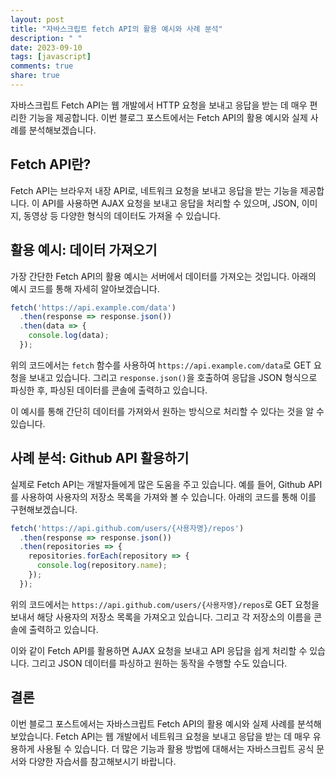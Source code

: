 ```yaml
---
layout: post
title: "자바스크립트 fetch API의 활용 예시와 사례 분석"
description: " "
date: 2023-09-10
tags: [javascript]
comments: true
share: true
---
```


자바스크립트 Fetch API는 웹 개발에서 HTTP 요청을 보내고 응답을 받는 데 매우 편리한 기능을 제공합니다. 이번 블로그 포스트에서는 Fetch API의 활용 예시와 실제 사례를 분석해보겠습니다.

## Fetch API란?

Fetch API는 브라우저 내장 API로, 네트워크 요청을 보내고 응답을 받는 기능을 제공합니다. 이 API를 사용하면 AJAX 요청을 보내고 응답을 처리할 수 있으며, JSON, 이미지, 동영상 등 다양한 형식의 데이터도 가져올 수 있습니다.

## 활용 예시: 데이터 가져오기

가장 간단한 Fetch API의 활용 예시는 서버에서 데이터를 가져오는 것입니다. 아래의 예시 코드를 통해 자세히 알아보겠습니다.

```javascript
fetch('https://api.example.com/data')
  .then(response => response.json())
  .then(data => {
    console.log(data);
  });
```

위의 코드에서는 `fetch` 함수를 사용하여 `https://api.example.com/data`로 GET 요청을 보내고 있습니다. 그리고 `response.json()`을 호출하여 응답을 JSON 형식으로 파싱한 후, 파싱된 데이터를 콘솔에 출력하고 있습니다.

이 예시를 통해 간단히 데이터를 가져와서 원하는 방식으로 처리할 수 있다는 것을 알 수 있습니다.

## 사례 분석: Github API 활용하기

실제로 Fetch API는 개발자들에게 많은 도움을 주고 있습니다. 예를 들어, Github API를 사용하여 사용자의 저장소 목록을 가져와 볼 수 있습니다. 아래의 코드를 통해 이를 구현해보겠습니다.

```javascript
fetch('https://api.github.com/users/{사용자명}/repos')
  .then(response => response.json())
  .then(repositories => {
    repositories.forEach(repository => {
      console.log(repository.name);
    });
  });
```

위의 코드에서는 `https://api.github.com/users/{사용자명}/repos`로 GET 요청을 보내서 해당 사용자의 저장소 목록을 가져오고 있습니다. 그리고 각 저장소의 이름을 콘솔에 출력하고 있습니다.

이와 같이 Fetch API를 활용하면 AJAX 요청을 보내고 API 응답을 쉽게 처리할 수 있습니다. 그리고 JSON 데이터를 파싱하고 원하는 동작을 수행할 수도 있습니다.

## 결론

이번 블로그 포스트에서는 자바스크립트 Fetch API의 활용 예시와 실제 사례를 분석해보았습니다. Fetch API는 웹 개발에서 네트워크 요청을 보내고 응답을 받는 데 매우 유용하게 사용될 수 있습니다. 더 많은 기능과 활용 방법에 대해서는 자바스크립트 공식 문서와 다양한 자습서를 참고해보시기 바랍니다.